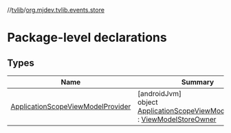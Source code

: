 //[tvlib](../../index.md)/[org.mjdev.tvlib.events.store](index.md)

# Package-level declarations

## Types

| Name | Summary |
|---|---|
| [ApplicationScopeViewModelProvider](-application-scope-view-model-provider/index.md) | [androidJvm]<br>object [ApplicationScopeViewModelProvider](-application-scope-view-model-provider/index.md) : [ViewModelStoreOwner](https://developer.android.com/reference/kotlin/androidx/lifecycle/ViewModelStoreOwner.html) |
